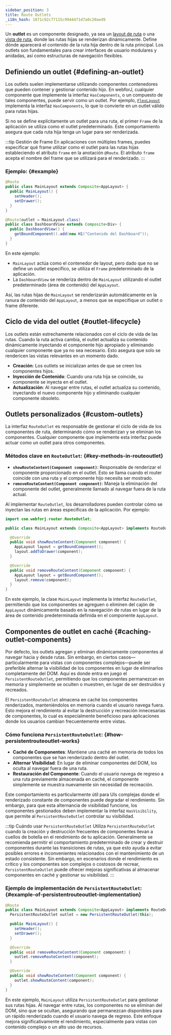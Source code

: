 ```yaml
---
sidebar_position: 3
title: Route Outlets
_i18n_hash: 1871c92c77115c99444f1d7a0c20aed9
---
```

Un **outlet** es un componente designado, ya sea un [layout de ruta](./route-types#layout-routes) o una [vista de ruta](./route-types#view-routes), donde las rutas hijas se renderizan dinámicamente. Define dónde aparecerá el contenido de la ruta hija dentro de la ruta principal. Los outlets son fundamentales para crear interfaces de usuario modulares y anidadas, así como estructuras de navegación flexibles.

## Definiendo un outlet {#defining-an-outlet}

Los outlets suelen implementarse utilizando componentes contenedores que pueden contener y gestionar contenido hijo. En webforJ, cualquier componente que implemente la interfaz `HasComponents`, o un compuesto de tales componentes, puede servir como un outlet. Por ejemplo, [`FlexLayout`](../../components/flex-layout) implementa la interfaz `HasComponents`, lo que lo convierte en un outlet válido para rutas hijas.

Si no se define explícitamente un outlet para una ruta, el primer `Frame` de la aplicación se utiliza como el outlet predeterminado. Este comportamiento asegura que cada ruta hija tenga un lugar para ser renderizada.

:::tip Gestión de Frame
En aplicaciones con múltiples frames, puedes especificar qué frame utilizar como el outlet para las rutas hijas estableciendo el atributo `frame` en la anotación `@Route`. El atributo `frame` acepta el nombre del frame que se utilizará para el renderizado.
:::

### Ejemplo: {#example}

```java
@Route
public class MainLayout extends Composite<AppLayout> {
  public MainLayout() {
    setHeader();
    setDrawer();
  }
}

@Route(outlet = MainLayout.class)
public class DashboardView extends Composite<Div> {
  public DashboardView() {
    getBoundComponent().add(new H1("Contenido del Dashboard"));
  }
}
```

En este ejemplo:

- `MainLayout` actúa como el contenedor de layout, pero dado que no se define un outlet específico, se utiliza el `Frame` predeterminado de la aplicación.
- La `DashboardView` se renderiza dentro de `MainLayout` utilizando el outlet predeterminado (área de contenido) del `AppLayout`.

Así, las rutas hijas de `MainLayout` se renderizarán automáticamente en la ranura de contenido del `AppLayout`, a menos que se especifique un outlet o frame diferente.

## Ciclo de vida del outlet {#outlet-lifecycle}

Los outlets están estrechamente relacionados con el ciclo de vida de las rutas. Cuando la ruta activa cambia, el outlet actualiza su contenido dinámicamente inyectando el componente hijo apropiado y eliminando cualquier componente que ya no sea necesario. Esto asegura que solo se rendericen las vistas relevantes en un momento dado.

- **Creación**: Los outlets se inicializan antes de que se creen los componentes hijos.
- **Inyección de Contenido**: Cuando una ruta hija se coincide, su componente se inyecta en el outlet.
- **Actualización**: Al navegar entre rutas, el outlet actualiza su contenido, inyectando el nuevo componente hijo y eliminando cualquier componente obsoleto.

## Outlets personalizados {#custom-outlets}

La interfaz `RouteOutlet` es responsable de gestionar el ciclo de vida de los componentes de ruta, determinando cómo se renderizan y se eliminan los componentes. Cualquier componente que implemente esta interfaz puede actuar como un outlet para otros componentes.

### Métodos clave en `RouteOutlet`: {#key-methods-in-routeoutlet}

- **`showRouteContent(Component component)`**: Responsable de renderizar el componente proporcionado en el outlet. Esto se llama cuando el router coincide con una ruta y el componente hijo necesita ser mostrado.
- **`removeRouteContent(Component component)`**: Maneja la eliminación del componente del outlet, generalmente llamado al navegar fuera de la ruta actual.

Al implementar `RouteOutlet`, los desarrolladores pueden controlar cómo se inyectan las rutas en áreas específicas de la aplicación. Por ejemplo:

```java
import com.webforj.router.RouteOutlet;

public class MainLayout extends Composite<AppLayout> implements RouteOutlet {

  @Override
  public void showRouteContent(Component component) {
    AppLayout layout = getBoundComponent();
    layout.addToDrawer(component);
  }

  @Override
  public void removeRouteContent(Component component) {
    AppLayout layout = getBoundComponent();
    layout.remove(component);
  }
}
```

En este ejemplo, la clase `MainLayout` implementa la interfaz `RouteOutlet`, permitiendo que los componentes se agreguen o eliminen del cajón de `AppLayout` dinámicamente basado en la navegación de rutas en lugar de la área de contenido predeterminada definida en el componente `AppLayout`.

## Componentes de outlet en caché {#caching-outlet-components}

Por defecto, los outlets agregan y eliminan dinámicamente componentes al navegar hacia y desde rutas. Sin embargo, en ciertos casos—particularmente para vistas con componentes complejos—puede ser preferible alternar la visibilidad de los componentes en lugar de eliminarlos completamente del DOM. Aquí es donde entra en juego el `PersistentRouteOutlet`, permitiendo que los componentes permanezcan en memoria y simplemente se oculten o muestren, en lugar de ser destruidos y recreados.

El `PersistentRouteOutlet` almacena en caché los componentes renderizados, manteniéndolos en memoria cuando el usuario navega fuera. Esto mejora el rendimiento al evitar la destrucción y recreación innecesarias de componentes, lo cual es especialmente beneficioso para aplicaciones donde los usuarios cambian frecuentemente entre vistas.

### Cómo funciona `PersistentRouteOutlet`: {#how-persistentrouteoutlet-works}

- **Caché de Componentes**: Mantiene una caché en memoria de todos los componentes que se han renderizado dentro del outlet.
- **Alternar Visibilidad**: En lugar de eliminar componentes del DOM, los oculta al navegar fuera de una ruta.
- **Restauración del Componente**: Cuando el usuario navega de regreso a una ruta previamente almacenada en caché, el componente simplemente se muestra nuevamente sin necesidad de recreación.

Este comportamiento es particularmente útil para UIs complejas donde el renderizado constante de componentes puede degradar el rendimiento. Sin embargo, para que esta alternancia de visibilidad funcione, los componentes gestionados deben implementar la interfaz `HasVisibility`, que permite al `PersistentRouteOutlet` controlar su visibilidad.

:::tip Cuándo usar `PersistentRouteOutlet`
Utiliza `PersistentRouteOutlet` cuando la creación y destrucción frecuentes de componentes llevan a cuellos de botella en el rendimiento de tu aplicación. Generalmente se recomienda permitir el comportamiento predeterminado de crear y destruir componentes durante las transiciones de rutas, ya que esto ayuda a evitar posibles errores e inconvenientes relacionados con el mantenimiento de un estado consistente. Sin embargo, en escenarios donde el rendimiento es crítico y los componentes son complejos o costosos de recrear, `PersistentRouteOutlet` puede ofrecer mejoras significativas al almacenar componentes en caché y gestionar su visibilidad.
:::

### Ejemplo de implementación de `PersistentRouteOutlet`: {#example-of-persistentrouteoutlet-implementation}

```java
@Route
public class MainLayout extends Composite<AppLayout> implements RouteOutlet {
  PersistentRouteOutlet outlet = new PersistentRouteOutlet(this);

  public MainLayout() {
    setHeader();
    setDrawer();
  }

  @Override
  public void removeRouteContent(Component component) {
    outlet.removeRouteContent(component);
  }

  @Override
  public void showRouteContent(Component component) {
    outlet.showRouteContent(component);
  }
}
```

En este ejemplo, `MainLayout` utiliza `PersistentRouteOutlet` para gestionar sus rutas hijas. Al navegar entre rutas, los componentes no se eliminan del DOM, sino que se ocultan, asegurando que permanezcan disponibles para un rápido renderizado cuando el usuario navega de regreso. Este enfoque mejora significativamente el rendimiento, especialmente para vistas con contenido complejo o un alto uso de recursos.
